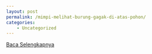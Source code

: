 ```yaml
---
layout: post
permalink: /mimpi-melihat-burung-gagak-di-atas-pohon/
categories:
    - Uncategorized
---
```


[Baca Selengkapnya](/02)